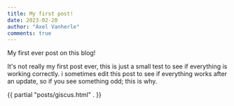 ```yaml
---
title: My first post!
date: 2023-02-20
author: "Axel Vanherle"
comments: true
---
```


My first ever post on this blog!

It's not really my first post ever, this is just a small test to see if everything is working correctly. i sometimes edit this post to see if everything works after an update, so if you see something odd; this is why.

<footer>
  {{ partial "posts/giscus.html" . }}
</footer>
